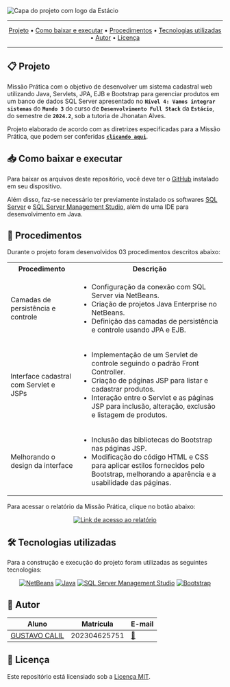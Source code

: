 ![Capa do projeto com logo da Estácio](./.github/logo_m4.svg)

<div align="center">

---

[Projeto](#-projeto) • [Como baixar e executar](#-como-baixar-e-executar) • [Procedimentos](#-procedimentos) • [Tecnologias utilizadas](#-tecnologias-utilizadas) • [Autor](#-autor) • [Licença](#-licença)

---

</div>

## 📋 Projeto

Missão Prática com o objetivo de desenvolver um sistema cadastral web utilizando Java, Servlets, JPA, EJB e Bootstrap para gerenciar produtos em um banco de dados SQL Server apresentado no **`Nível 4: Vamos integrar sistemas`** do **`Mundo 3`** do curso de **`Desenvolvimento Full Stack`** da **`Estácio`**, do semestre de **`2024.2`**, sob a tutoria de Jhonatan Alves.

Projeto elaborado de acordo com as diretrizes especificadas para a Missão Prática, que podem ser conferidas [**`clicando aqui`**](https://sway.cloud.microsoft/s/mFW7pht4vrv0SCQO/embed).


## 📥 Como baixar e executar

Para baixar os arquivos deste repositório, você deve ter o [GitHub](https://github.com/) instalado em seu dispositivo.


Além disso, faz-se necessário ter previamente instalado os softwares [SQL Server](https://www.microsoft.com/pt-br/sql-server/sql-server-downloads) e [SQL Server Management Studio](https://learn.microsoft.com/en-us/sql/ssms/download-sql-server-management-studio-ssms?view=sql-server-ver16#download-ssms), além de uma IDE para desenvolvimento em Java.

## 🔗 Procedimentos

Durante o projeto foram desenvolvidos 03 procedimentos descritos abaixo:

<table>
  <tr>
    <th>Procedimento</th>
    <th>Descrição</th>
  </tr>
  <tr>
    <td>Camadas de persistência e controle</td>
    <td>
      <ul>
        <li>Configuração da conexão com SQL Server via NetBeans.</li>
        <li>Criação de projetos Java Enterprise no NetBeans.</li>
        <li>Definição das camadas de persistência e controle usando JPA e EJB.</li>
      </ul>
    </td>
  </tr>
  <tr>
    <td> Interface cadastral com Servlet e JSPs</td>
    <td>
      <ul>
        <li>Implementação de um Servlet de controle seguindo o padrão Front Controller.</li>
        <li>Criação de páginas JSP para listar e cadastrar produtos.</li>
        <li>Interação entre o Servlet e as páginas JSP para inclusão, alteração, exclusão e listagem de produtos.</li>
      </ul>
    </td>
  </tr>
  <tr>
    <td>Melhorando o design da interface</td>
    <td>
      <ul>
        <li>Inclusão das bibliotecas do Bootstrap nas páginas JSP.</li>
        <li>Modificação do código HTML e CSS para aplicar estilos fornecidos pelo Bootstrap, melhorando a aparência e a usabilidade das páginas.</li>
      </ul>
    </td>
  </tr>
</table>

Para acessar o relatório da Missão Prática, clique no botão abaixo:

<div align="center">

[![Link de acesso ao relatório](https://img.shields.io/badge/-Acesse%20o%20relatório-000000?style=for-the-badge)](./Relatório%20da%20Missão%20Prática.pdf)

</div>

## 🛠 Tecnologias utilizadas

Para a construção e execução do projeto foram utilizadas as seguintes tecnologias:

<div align="center">

[![NetBeans](https://img.shields.io/badge/-NetBeans-1B6AC6?style=for-the-badge&logo=apachenetbeanside&logoColor=white)](https://netbeans.apache.org/front/main/download/index.html) [![Java](https://img.shields.io/badge/-Java-e82d2c?style=for-the-badge&logo=java&logoColor=white)](https://www.oracle.com/br/java/technologies/downloads/) [![SQL Server Management Studio](https://img.shields.io/badge/-SQL%20Server%20Management%20Studio-2f2f2f?style=for-the-badge)](https://learn.microsoft.com/en-us/sql/ssms/download-sql-server-management-studio-ssms?view=sql-server-ver16#download-ssms) [![Bootstrap](https://img.shields.io/badge/-Bootstrap-7952B3?style=for-the-badge&logo=bootstrap&logoColor=white)](https://getbootstrap.com/docs/5.3/getting-started/introduction/)

</div>

## 👥 Autor

| Aluno                                                  | Matrícula    | E-mail                                      |
| ------------------------------------------------------ | ------------ | ------------------------------------------- |
| [GUSTAVO CALIL](https://github.com/gustavocalil-github) | 202304625751 | [📧](mailto:202304625751@alunos.estacio.br) |

## 📃 Licença

Este repositório está licensiado sob a [Licença MIT](./LICENSE).

<div align=center>

</div>

